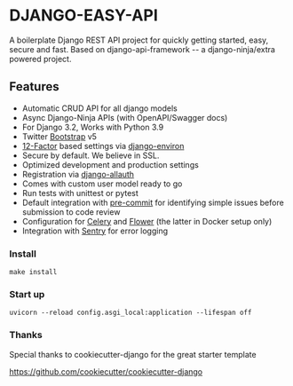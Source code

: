 # DJANGO-EASY-API 
A boilerplate Django REST API project for quickly getting started, easy, secure and fast.
Based on django-api-framework -- a django-ninja/extra powered project.

## Features
-   Automatic CRUD API for all django models
-   Async Django-Ninja APIs (with OpenAPI/Swagger docs)
-   For Django 3.2, Works with Python 3.9
-   Twitter [Bootstrap](https://github.com/twbs/bootstrap) v5
-   [12-Factor](http://12factor.net/) based settings via [django-environ](https://github.com/joke2k/django-environ)
-   Secure by default. We believe in SSL.
-   Optimized development and production settings
-   Registration via [django-allauth](https://github.com/pennersr/django-allauth)
-   Comes with custom user model ready to go
-   Run tests with unittest or pytest
-   Default integration with [pre-commit](https://github.com/pre-commit/pre-commit) for identifying simple issues before submission to code review
-   Configuration for [Celery](https://docs.celeryq.dev) and [Flower](https://github.com/mher/flower) (the latter in Docker setup only)
-   Integration with [Sentry](https://sentry.io/welcome/) for error logging

### Install
`make install
`
### Start up
`uvicorn --reload config.asgi_local:application --lifespan off`

### Thanks 
Special thanks to cookiecutter-django for the great starter template

https://github.com/cookiecutter/cookiecutter-django
